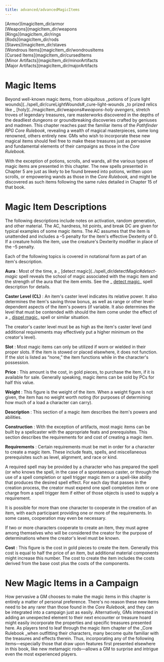 ```yaml
---
title: advanced/advancedMagicItems
---
```

[Armor](magicItem_dir/armor  
 [Weapons](magicItem_dir/weapons  
 [Rings](magicItem_dir/rings  
 [Rods](magicItem_dir/rods  
 [Staves](magicItem_dir/staves  
 [Wondrous Items](magicItem_dir/wondrousItems  
 [Cursed Items](magicItem_dir/cursedItems  
 [Minor Artifacts](magicItem_dir/minorArtifacts  
 [Major Artifacts](magicItem_dir/majorArtifacts

# Magic Items

Beyond well-known magic items, from ubiquitous _potions of [cure light wounds](../spell_dir/cureLightWounds#_cure-light-wounds _to prized relics like _ [holy](../magicItem_dir/weapons#_weapons-holy avengers_, stretch troves of legendary treasures, rare masterworks discovered in the depths of the deadliest dungeons or groundbreaking discoveries crafted by geniuses and madmen. This chapter reaches past the familiar items of the _Pathfinder RPG Core Rulebook_, revealing a wealth of magical masterpieces, some long renowned, others entirely new. GMs who wish to incorporate these new magical items should feel free to make these treasures just as pervasive and fundamental elements of their campaigns as those in the _Core Rulebook._

With the exception of potions, scrolls, and wands, all the various types of magic items are presented in this chapter. The new spells presented in Chapter 5 are just as likely to be found brewed into potions, written upon scrolls, or empowering wands as those in the _Core Rulebook,_ and might be discovered as such items following the same rules detailed in Chapter 15 of that book.

# Magic Item Descriptions

The following descriptions include notes on activation, random generation, and other material. The AC, hardness, hit points, and break DC are given for typical examples of some magic items. The AC assumes that the item is unattended and includes a –5 penalty for the item's effective Dexterity of 0. If a creature holds the item, use the creature's Dexterity modifier in place of the –5 penalty.

Each of the following topics is covered in notational form as part of an item's description.

**Aura** : Most of the time, a _ [detect magic](../spell_dir/detectMagic#_detect-magic_ spell reveals the school of magic associated with the magic item and the strength of the aura that the item emits. See the _ [detect magic](../spell_dir/detectMagic#_detect-magic)_ spell description for details.

**Caster Level (CL)** : An item's caster level indicates its relative power. It also determines the item's saving throw bonus, as well as range or other level-dependent aspects of the item's powers (if variable. It also determines the level that must be contended with should the item come under the effect of a _ [dispel magic](../spell_dir/dispelMagic#_dispel-magic)_ spell or similar situation.

The creator's caster level must be as high as the item's caster level (and additional requirements may effectively put a higher minimum on the creator's level).

**Slot** : Most magic items can only be utilized if worn or wielded in their proper slots. If the item is stowed or placed elsewhere, it does not function. If the slot is listed as “none,” the item functions while in the character's possession.

**Price** : This amount is the cost, in gold pieces, to purchase the item, if it is available for sale. Generally speaking, magic items can be sold by PCs for half this value.

**Weight** : This figure is the weight of the item. When a weight figure is not given, the item has no weight worth noting (for purposes of determining how much of a load a character can carry).

**Description** : This section of a magic item describes the item's powers and abilities.

**Construction** : With the exception of artifacts, most magic items can be built by a spellcaster with the appropriate feats and prerequisites. This section describes the requirements for and cost of creating a magic item.

**Requirements** : Certain requirements must be met in order for a character to create a magic item. These include feats, spells, and miscellaneous prerequisites such as level, alignment, and race or kind.

A required spell may be provided by a character who has prepared the spell (or who knows the spell, in the case of a spontaneous caster, or through the use of a spell completion or spell trigger magic item or a spell-like ability that produces the desired spell effect. For each day that passes in the creation process, the creator must expend one spell completion item or one charge from a spell trigger item if either of those objects is used to supply a requirement.

It is possible for more than one character to cooperate in the creation of an item, with each participant providing one or more of the requirements. In some cases, cooperation may even be necessary.

If two or more characters cooperate to create an item, they must agree among themselves who will be considered the creator for the purpose of determinations where the creator's level must be known.

**Cost** : This figure is the cost in gold pieces to create the item. Generally this cost is equal to half the price of an item, but additional material components might increase this number. The cost to create the item includes the costs derived from the base cost plus the costs of the components.

# New Magic Items in a Campaign

How pervasive a GM chooses to make the magic items in this chapter is entirely a matter of personal preference. There's no reason these new items need to be any rarer than those found in the _Core Rulebook_, and they can be integrated into a campaign just as easily. Alternatively, GMs interested in adding an unexpected element to their next encounter or treasure hoard might easily incorporate the properties and specific treasures presented here. As players tend to leaf through the magic item chapter of the _Core Rulebook _when outfitting their characters, many become quite familiar with the treasures and effects therein. Thus, incorporating any of the following items—especially those that draw upon features first presented elsewhere in this book, like new metamagic rods—allows a GM to surprise and intrigue even the most experienced players.


